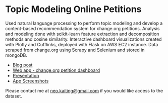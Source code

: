 # Topic Modeling Online Petitions

Used natural language processing to perform topic modeling and develop a content-based recommendation system for change.org petitions. Analysis and modeling done with scikit-learn feature extraction and decomposition methods and cosine similarity. Interactive dashboard visualizations created with Plotly and Cufflinks, deployed with Flask on AWS EC2 instance. Data scraped from change.org using Scrapy and Selenium and stored in mongoDB.

* [Blog post](https://neokt.github.io/projects/topic-modeling-online-petitions/)
* [Web app - change.org petition dashboard](http://bit.do/changeorg-petition-dashboard)
* [Presentation](neokt-topic-modeling-online-petitions-111116.pdf)
* [App Screenshots](/screenshots)

Please contact me at neo.kaiting@gmail.com if you would like access to the dataset.